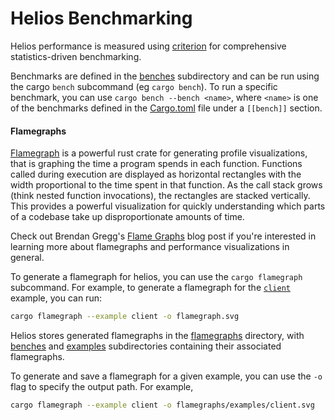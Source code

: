 # Helios Benchmarking

Helios performance is measured using [criterion](https://github.com/bheisler/criterion.rs) for comprehensive statistics-driven benchmarking.

Benchmarks are defined in the [benches](./benches/) subdirectory and can be run using the cargo `bench` subcommand (eg `cargo bench`). To run a specific benchmark, you can use `cargo bench --bench <name>`, where `<name>` is one of the benchmarks defined in the [Cargo.toml](./Cargo.toml) file under a `[[bench]]` section.


#### Flamegraphs

[Flamegraph](https://github.com/brendangregg/FlameGraph) is a powerful rust crate for generating profile visualizations, that is graphing the time a program spends in each function. Functions called during execution are displayed as horizontal rectangles with the width proportional to the time spent in that function. As the call stack grows (think nested function invocations), the rectangles are stacked vertically. This provides a powerful visualization for quickly understanding which parts of a codebase take up disproportionate amounts of time.

Check out Brendan Gregg's [Flame Graphs](http://www.brendangregg.com/flamegraphs.html) blog post if you're interested in learning more about flamegraphs and performance visualizations in general.

To generate a flamegraph for helios, you can use the `cargo flamegraph` subcommand. For example, to generate a flamegraph for the [`client`](./examples/client.rs) example, you can run:

```bash
cargo flamegraph --example client -o flamegraph.svg
```

Helios stores generated flamegraphs in the [flamegraphs](./flamegraphs/) directory, with [benches](./flamegraphs/benches/) and [examples](./flamegraphs/examples/) subdirectories containing their associated flamegraphs.

To generate and save a flamegraph for a given example, you can use the `-o` flag to specify the output path. For example,

```bash
cargo flamegraph --example client -o flamegraphs/examples/client.svg
```